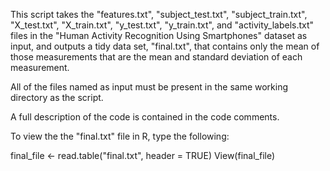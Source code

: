 
This script takes the "features.txt", "subject_test.txt", "subject_train.txt", "X_test.txt", "X_train.txt", "y_test.txt", "y_train.txt", and "activity_labels.txt" files in the "Human Activity Recognition Using Smartphones" dataset as input, and outputs a tidy data set, "final.txt", that contains only the mean of those measurements that are the mean and standard deviation of each measurement.

All of the files named as input must be present in the same working directory as the script.

A full description of the code is contained in the code comments.

To view the the "final.txt" file in R, type the following:

final_file <- read.table("final.txt", header = TRUE)
View(final_file)
